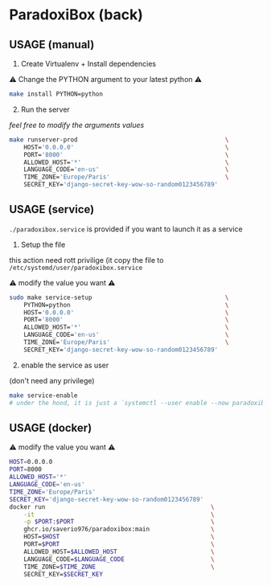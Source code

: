 # ParadoxiBox (back)

## USAGE (manual)

1. Create Virtualenv + Install dependencies

:warning: Change the PYTHON argument to your latest python :warning:

```bash
make install PYTHON=python
```

2. Run the server

*feel free to modify the arguments values*

```bash
make runserver-prod                                         \
    HOST='0.0.0.0'                                          \
    PORT='8000'                                             \
    ALLOWED_HOST='*'                                        \
    LANGUAGE_CODE='en-us'                                   \
    TIME_ZONE='Europe/Paris'                                \
    SECRET_KEY='django-secret-key-wow-so-random0123456789'
```

## USAGE (service)

`./paradoxibox.service` is provided if you want to launch it as a service

1. Setup the file

this action need rott privilige (it copy the file to `/etc/systemd/user/paradoxibox.service`

:warning: modify the value you want :warning:

```bash
sudo make service-setup                                     \
    PYTHON=python                                           \
    HOST='0.0.0.0'                                          \
    PORT='8000'                                             \
    ALLOWED_HOST='*'                                        \
    LANGUAGE_CODE='en-us'                                   \
    TIME_ZONE='Europe/Paris'                                \
    SECRET_KEY='django-secret-key-wow-so-random0123456789'
```

2. enable the service as user

(don't need any privilege)

```bash
make service-enable
# under the hood, it is just a `systemctl --user enable --now paradoxibox.service`
```

## USAGE (docker)

:warning: modify the value you want :warning:

```bash
HOST=0.0.0.0
PORT=8000
ALLOWED_HOST='*'
LANGUAGE_CODE='en-us'
TIME_ZONE='Europe/Paris'
SECRET_KEY='django-secret-key-wow-so-random0123456789'
docker run                                              \
    -it                                                 \
    -p $PORT:$PORT                                      \
    ghcr.io/saverio976/paradoxibox:main                 \
    HOST=$HOST                                          \
    PORT=$PORT                                          \
    ALLOWED_HOST=$ALLOWED_HOST                          \
    LANGUAGE_CODE=$LANGUAGE_CODE                        \
    TIME_ZONE=$TIME_ZONE                                \
    SECRET_KEY=$SECRET_KEY
```
